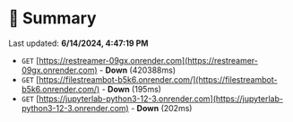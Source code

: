 # 📖 Summary
Last updated: **6/14/2024, 4:47:19 PM**

- `GET` [https://restreamer-09gx.onrender.com](https://restreamer-09gx.onrender.com) - **Down** (420388ms)
- `GET` [https://filestreambot-b5k6.onrender.com/](https://filestreambot-b5k6.onrender.com/) - **Down** (195ms)
- `GET` [https://jupyterlab-python3-12-3.onrender.com](https://jupyterlab-python3-12-3.onrender.com) - **Down** (202ms)
